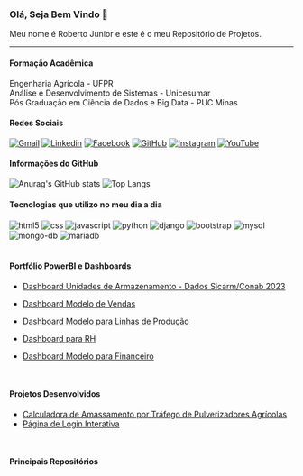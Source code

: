 ### Olá, Seja Bem Vindo 🤝
Meu nome é Roberto Junior e este é o meu Repositório de Projetos. 
<hr>


#### **Formação Acadêmica**
Engenharia Agrícola - UFPR  
Análise e Desenvolvimento de Sistemas - Unicesumar  
Pós Graduação em Ciência de Dados e Big Data - PUC Minas

     
#### **Redes Sociais**

[![Gmail](https://img.shields.io/badge/Gmail-D14836?style=for-the-badge&logo=gmail&logoColor=white)](mailto:roberto.junior1202@gmail.com)
[![Linkedin](https://img.shields.io/badge/LinkedIn-0077B5?style=for-the-badge&logo=linkedin&logoColor=white)](https://www.linkedin.com/in/robertojunior1202/)
[![Facebook](https://img.shields.io/badge/Facebook-1877F2?style=for-the-badge&logo=facebook&logoColor=white)](https://www.facebook.com/roberto.junior.77964/?locale=pt_BR)
[![GitHub](https://img.shields.io/badge/GitHub-100000?style=for-the-badge&logo=github&logoColor=white)](https://github.com/robertojunior1202)
[![Instagram](https://img.shields.io/badge/Instagram-E4405F?style=for-the-badge&logo=instagram&logoColor=white)](https://www.instagram.com/roberto_junior1202/)
[![YouTube](https://img.shields.io/badge/YouTube-FF0000?style=for-the-badge&logo=youtube&logoColor=white)](https://www.youtube.com/channel/UCZnreLJq2GG8bnEFeyYcJiA)


#### **Informações do GitHub**

![Anurag's GitHub stats](https://github-readme-stats.vercel.app/api?username=robertojunior1202&show_icons=true&theme=)
![Top Langs](https://github-readme-stats.vercel.app/api/top-langs/?username=robertojunior1202&layout=compact)

#### **Tecnologias que utilizo no meu dia a dia**

<div style="display:inline_block">
    <img align ="center" alt= "html5" src="https://img.shields.io/badge/HTML5-E34F26?style=for-the-badge&logo=html5&logoColor=white">
    <img align ="center" alt= "css" src="https://img.shields.io/badge/CSS3-1572B6?style=for-the-badge&logo=css3&logoColor=white">
    <img align ="center" alt= "javascript" src="https://img.shields.io/badge/JavaScript-F7DF1E?style=for-the-badge&logo=javascript&logoColor=black">
    <img align ="center" alt= "python" src="https://img.shields.io/badge/Python-14354C?style=for-the-badge&logo=python&logoColor=white">
    <img align ="center" alt= "django" src="https://img.shields.io/badge/Django-092E20?style=for-the-badge&logo=django&logoColor=white">
    <img align ="center" alt= "bootstrap" src="https://img.shields.io/badge/Bootstrap-563D7C?style=for-the-badge&logo=bootstrap&logoColor=white">
    <img align ="center" alt= "mysql" src="https://img.shields.io/badge/MySQL-00000F?style=for-the-badge&logo=mysql&logoColor=white">
    <img align ="center" alt= "mongo-db" src="https://img.shields.io/badge/MongoDB-4EA94B?style=for-the-badge&logo=mongodb&logoColor=white">
    <img align ="center" alt= "mariadb" src="https://img.shields.io/badge/MariaDB-003545?style=for-the-badge&logo=mariadb&logoColor=white">
    
</div><br/>

#### **Portfólio PowerBI e Dashboards**
 - [Dashboard Unidades de Armazenamento - Dados Sicarm/Conab 2023](https://app.powerbi.com/view?r=eyJrIjoiZjMyNGNkODAtMThlOS00MDRjLWI2YjMtY2ZmYmM1YTk2NDA5IiwidCI6IjE0Y2JkNWE3LWVjOTQtNDZiYS1iMzE0LWNjMGZjOTcyYTE2MSIsImMiOjh9)

- [Dashboard Modelo de Vendas ](https://app.powerbi.com/view?r=eyJrIjoiZGQ2ZjJjYjItMmQwMi00YjU3LWE4OWUtOTJhZmUxYWU2OWYwIiwidCI6IjE0Y2JkNWE3LWVjOTQtNDZiYS1iMzE0LWNjMGZjOTcyYTE2MSIsImMiOjh9)

- [Dashboard Modelo para Linhas de Produção ](https://app.powerbi.com/view?r=eyJrIjoiM2UzODkxNzMtYWM2OS00NTU4LWJhMTQtYzM5YWMxNjExZDczIiwidCI6IjE0Y2JkNWE3LWVjOTQtNDZiYS1iMzE0LWNjMGZjOTcyYTE2MSIsImMiOjh9)

- [Dashboard para RH](https://app.powerbi.com/view?r=eyJrIjoiMDhhZDU1ODItNzU0Yi00MTViLThmNTQtNGFkZGJlMzUxYzFhIiwidCI6IjE0Y2JkNWE3LWVjOTQtNDZiYS1iMzE0LWNjMGZjOTcyYTE2MSIsImMiOjh9)

- [Dashboard Modelo para Financeiro ](https://app.powerbi.com/view?r=eyJrIjoiNjVjZmRjNTktNDIxMi00MTU2LWJkZDgtNDYxNWY3Nzg5OTNlIiwidCI6IjE0Y2JkNWE3LWVjOTQtNDZiYS1iMzE0LWNjMGZjOTcyYTE2MSIsImMiOjh9)
<br/>

#### **Projetos Desenvolvidos**
 - [Calculadora de Amassamento por Tráfego de Pulverizadores Agrícolas](https://sweet-crostata-4bbe93.netlify.app/)
  - [Página de Login Interativa](https://resonant-frangipane-34fb39.netlify.app/)

<br/>

#### **Principais Repositórios**
